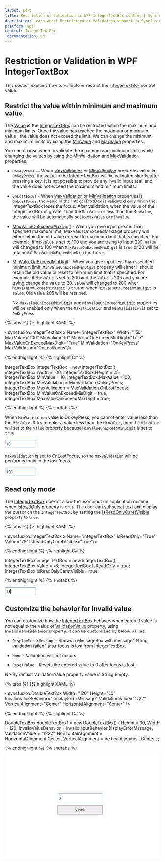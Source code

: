 ```yaml
---
layout: post
title: Restriction or Validation in WPF IntegerTextBox control | Syncfusion
description: Learn about Restriction or Validation support in Syncfusion WPF IntegerTextBox control and more details about the control features.
platform: wpf
control: IntegerTextBox 
 documentation: ug
---
```


# Restriction or Validation in WPF IntegerTextBox

This section explains how to validate or restrict the [IntegerTextBox](https://help.syncfusion.com/cr/wpf/Syncfusion.Shared.Wpf~Syncfusion.Windows.Shared.IntegerTextBox.html) control value.

## Restrict the value within minimum and maximum value

The [Value](https://help.syncfusion.com/cr/wpf/Syncfusion.Windows.Shared.IntegerTextBox.html#Syncfusion_Windows_Shared_IntegerTextBox_Value) of the [IntegerTextBox](https://help.syncfusion.com/cr/wpf/Syncfusion.Shared.Wpf~Syncfusion.Windows.Shared.IntegerTextBox.html) can be restricted within the maximum and minimum limits. Once the value has reached the maximum or minimum value , the value does not exceed the limit. We can change the minimum and maximum limits by using the [MinValue](https://help.syncfusion.com/cr/wpf/Syncfusion.Windows.Shared.IntegerTextBox.html#Syncfusion_Windows_Shared_IntegerTextBox_MinValue) and [MaxValue](https://help.syncfusion.com/cr/wpf/Syncfusion.Windows.Shared.IntegerTextBox.html#Syncfusion_Windows_Shared_IntegerTextBox_MaxValue) properties.

You can choose when to validate the maximum and minimum limits while changing the values by using the [MinValidation](https://help.syncfusion.com/cr/wpf/Syncfusion.Windows.Shared.EditorBase.html#Syncfusion_Windows_Shared_EditorBase_MinValidation) and [MaxValidation](https://help.syncfusion.com/cr/wpf/Syncfusion.Windows.Shared.EditorBase.html#Syncfusion_Windows_Shared_EditorBase_MaxValidation) properties.

* `OnKeyPress` — When [MaxValidation](https://help.syncfusion.com/cr/wpf/Syncfusion.Windows.Shared.EditorBase.html#Syncfusion_Windows_Shared_EditorBase_MaxValidation) or [MinValidation](https://help.syncfusion.com/cr/wpf/Syncfusion.Windows.Shared.EditorBase.html#Syncfusion_Windows_Shared_EditorBase_MinValidation) properties value is  `OnKeyPress`, the value in the IntegerTextBox will be validated shortly after pressing a key. It is not possible to provide any invalid input at all and the value does not exceed the maximum and minimum limits.

* `OnLostFocus` - When [MaxValidation](https://help.syncfusion.com/cr/wpf/Syncfusion.Windows.Shared.EditorBase.html#Syncfusion_Windows_Shared_EditorBase_MaxValidation) or [MinValidation](https://help.syncfusion.com/cr/wpf/Syncfusion.Windows.Shared.EditorBase.html#Syncfusion_Windows_Shared_EditorBase_MinValidation) properties is `OnLostFocus`, the value in the IntegerTextBox is validated only when the IntegerTextBox loses the focus.  After validation, when the value of the IntegerTextBox is greater than the `MaxValue` or less than the `MinValue`, the value will be automatically set to `MaxValue` or `MinValue`.

* [MaxValueOnExceedMaxDigit](https://help.syncfusion.com/cr/wpf/Syncfusion.Windows.Shared.EditorBase.html#Syncfusion_Windows_Shared_EditorBase_MaxValueOnExceedMaxDigit) - When you give input greater than specified maximum limit, MaxValueOnExceedMaxDigit property will either  retain the old value or reset to maximum limit that is specified. For example, if `MaxValue` is set to 100 and you are trying to input 200. `Value` will changed to 100 when `MaxValueOnExceedMaxDigit` is `true` or 20 will be retained if `MaxValueOnExceedMaxDigit` is `false`.

* [MinValueOnExceedMinDigit](https://help.syncfusion.com/cr/wpf/Syncfusion.Windows.Shared.EditorBase.html#Syncfusion_Windows_Shared_EditorBase_MinValueOnExceedMinDigit) - When you give input less than specified minimum limit, `MinValueOnExceedMinDigit` property will either it should retain the old value or reset to minimum limit that is specified. For example, if `MinValue` is set to 200 and the `Value` is 205 and you are trying change the value to 20. `Value` will changed to 200 when `MinValueOnExceedMinDigit` is `true` or when `MinValueOnExceedMinDigit` is `false`, Old value 205 will be retained.

  N> `MaxValueOnExceedMinDigit` and `MinValueOnExceedMinDigit` properties will be enabled only when the `MaxValidation` and `MinValidation` is set to `OnKeyPress`.

{% tabs %}
{% highlight XAML %}

<syncfusion:IntegerTextBox x:Name="integerTextBox" Width="150" MaxValue="100" MinValue="10"
                          MinValueOnExceedMinDigit="True" MaxValueOnExceedMaxDigit="True"
                          MinValidation="OnKeyPress" MaxValidation="OnLostFocus"/>

{% endhighlight %}
{% highlight C# %}

IntegerTextBox integerTextBox = new IntegerTextBox();
integerTextBox.Width = 100;
integerTextBox.Height = 25;
integerTextBox.MinValue = 10;
integerTextBox.MaxValue =100;
integerTextBox.MinValidation = MinValidation.OnKeyPress;
integerTextBox.MaxValidation = MaxValidation.OnLostFocus;
integerTextBox.MinValueOnExceedMinDigit = true;
integerTextBox.MaxValueOnExceedMaxDigit = true;

{% endhighlight %}
{% endtabs %}

When `MinValidation` value is OnKeyPress, you cannot enter value less than the `MinValue`. If try to enter a value less than the `MinValue`, then the `MinValue` will set to the `Value` property because `MinValueOnExceedMinDigit` is set to `true`.

![Validating Minimum Value of WPF IntegerTextBox](Restriction-or-Validation_images/wpf-integer-textbox-min-value-validation.png)

`MaxValidation` is set to OnLostFocus, so the `MaxValidation` will be performed only in the lost focus.

![Validating Maximum Value of WPF IntegerTextBox](Restriction-or-Validation_images/wpf-integer-textbox-max-value-validation.png)

## Read only mode

The [IntegerTextBox](https://help.syncfusion.com/cr/wpf/Syncfusion.Shared.Wpf~Syncfusion.Windows.Shared.IntegerTextBox.html) doesn't allow the user input on application runtime when [IsReadOnly](https://docs.microsoft.com/en-us/dotnet/api/system.windows.controls.primitives.textboxbase.isreadonly?redirectedfrom=MSDN&view=netframework-4.7.2#System_Windows_Controls_Primitives_TextBoxBase_IsReadOnly) property is `true`. The user can still select text and display the cursor on the `IntegerTextBox` by setting the [IsReadOnlyCaretVisible](https://docs.microsoft.com/en-us/dotnet/api/system.windows.controls.primitives.textboxbase.isreadonlycaretvisible?view=netframework-4.8) property to `true`.

{% tabs %}
{% highlight XAML %}

<syncfusion:IntegerTextBox x:Name="integerTextBox" IsReadOnly="True" Value="78" IsReadOnlyCaretVisible="True"/>

{% endhighlight %}
{% highlight C# %}

IntegerTextBox integerTextBox = new IntegerTextBox();
integerTextBox.Value = 78;
integerTextBox.IsReadOnly = true;
integerTextBox.IsReadOnlyCaretVisible = true;

{% endhighlight %}
{% endtabs %}

![WPF IntegerTextBox in Read-only Mode](Restriction-or-Validation_images/wpf-integer-textbox-readonly.png)

## Customize the behavior for invalid value

You can customize how the [IntegerTextBox](https://help.syncfusion.com/cr/wpf/Syncfusion.Shared.Wpf~Syncfusion.Windows.Shared.IntegerTextBox.html) behaves  when entered value is not equal to the value of [ValidationValue](https://help.syncfusion.com/cr/wpf/Syncfusion.Windows.Shared.IntegerTextBox.html#Syncfusion_Windows_Shared_IntegerTextBox_ValidationValue) property, using [InvalidValueBehavior](https://help.syncfusion.com/cr/wpf/Syncfusion.Windows.Shared.IntegerTextBox.html#Syncfusion_Windows_Shared_IntegerTextBox_InvalidValueBehavior) property. It can be customized by below values,

 * `DisplayErrorMessage` - Shows a MessageBox with message" String validation failed" after focus is lost from IntegerTextBox.

 * `None` - Validation will not occurs.

 * `ResetValue` - Resets the entered value to 0 after focus is lost.

N> By default ValidationValue property value is String.Empty.

{% tabs %}
{% highlight XAML %}

<syncfusion:DoubleTextBox Width="120" Height="30"
                         InvalidValueBehavior="DisplayErrorMessage"
                         ValidationValue="1222"
                         VerticalAlignment="Center"
                         HorizontalAlignment="Center" />

{% endhighlight %}
{% highlight C# %}

DoubleTextBox doubleTextBox1 = new DoubleTextBox()
{
    Height = 30,
    Width = 120,
    InvalidValueBehavior = InvalidInputBehavior.DisplayErrorMessage,
    ValidationValue = "1222",
    HorizontalAlignment = HorizontalAlignment.Center,
    VerticalAlignment = VerticalAlignment.Center
};

{% endhighlight %}
{% endtabs %}

![WPF IntegerTextBox displays ErrorMessage](Restriction-or-Validation_images/wpf-integer-textbox-error-message.gif)
